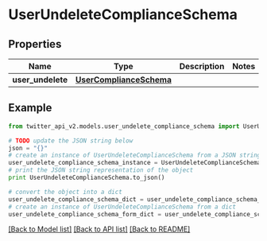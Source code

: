 # UserUndeleteComplianceSchema


## Properties
Name | Type | Description | Notes
------------ | ------------- | ------------- | -------------
**user_undelete** | [**UserComplianceSchema**](UserComplianceSchema.md) |  | 

## Example

```python
from twitter_api_v2.models.user_undelete_compliance_schema import UserUndeleteComplianceSchema

# TODO update the JSON string below
json = "{}"
# create an instance of UserUndeleteComplianceSchema from a JSON string
user_undelete_compliance_schema_instance = UserUndeleteComplianceSchema.from_json(json)
# print the JSON string representation of the object
print UserUndeleteComplianceSchema.to_json()

# convert the object into a dict
user_undelete_compliance_schema_dict = user_undelete_compliance_schema_instance.to_dict()
# create an instance of UserUndeleteComplianceSchema from a dict
user_undelete_compliance_schema_form_dict = user_undelete_compliance_schema.from_dict(user_undelete_compliance_schema_dict)
```
[[Back to Model list]](../README.md#documentation-for-models) [[Back to API list]](../README.md#documentation-for-api-endpoints) [[Back to README]](../README.md)


